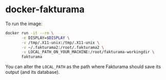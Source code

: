 # docker-fakturama

To run the image:

```bash
docker run -it --rm \
       -e DISPLAY=$DISPLAY \
       -v /tmp/.X11-unix:/tmp/.X11-unix \
       -v ~/.fakturama2:/root/.fakturama2 \
       -v LOCAL_PATH_ON_YOUR_MACHINE:/root/fakturama-workingdir \
       fakturama
```

You can alter the `LOCAL_PATH` as the path where Fakturama should save its output (and its database).
